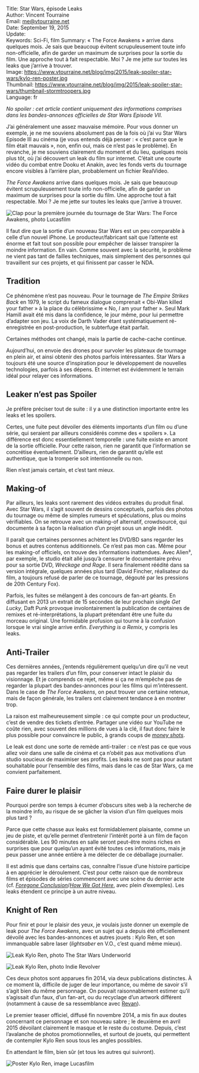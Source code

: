 Title:     Star Wars, épisode Leaks  
Author:    Vincent Tourraine  
Email:     me@vtourraine.net  
Date:      September 19, 2015  
Update:   
Keywords:  Sci-Fi, film
Summary:   « The Force Awakens » arrive dans quelques mois. Je sais que beaucoup évitent scrupuleusement toute info non-officielle, afin de garder un maximum de surprises pour la sortie du film. Une approche tout à fait respectable. Moi ? Je me jette sur toutes les leaks que j’arrive à trouver.    
Image:     https://www.vtourraine.net/blog/img/2015/leak-spoiler-star-wars/kylo-ren-poster.jpg  
Thumbnail: https://www.vtourraine.net/blog/img/2015/leak-spoiler-star-wars/thumbnail-stormtroopers.jpg  
Language:  fr  


_No spoiler : cet article contient uniquement des informations comprises dans les bandes-annonces officielles de Star Wars Episode VII._

J’ai généralement une assez mauvaise mémoire. Pour vous donner un exemple, je ne me souviens absolument pas de la fois où j’ai vu Star Wars Episode III au cinéma (je vous entends déjà penser : « c’est parce que le film était mauvais », non, enfin oui, mais ce n’est pas le problème). En revanche, je me souviens clairement du moment et du lieu, quelques mois plus tôt, où j’ai découvert un leak du film sur internet. C’était une courte vidéo du combat entre Dooku et Anakin, avec les fonds verts du tournage encore visibles à l’arrière plan, probablement un fichier RealVideo. 

_The Force Awakens_ arrive dans quelques mois. Je sais que beaucoup évitent scrupuleusement toute info non-officielle, afin de garder un maximum de surprises pour la sortie du film. Une approche tout à fait respectable. Moi ? Je me jette sur toutes les leaks que j’arrive à trouver.

![Clap pour la première journée du tournage de _Star Wars: The Force Awakens_, photo Lucasfilm][star wars slate]

Il faut dire que la sortie d’un nouveau Star Wars est un peu comparable à celle d’un nouvel iPhone. Le producteur/fabricant sait que l’attente est énorme et fait tout son possible pour empêcher de laisser transpirer la moindre information. En vain. Comme souvent avec la sécurité, le problème ne vient pas tant de failles techniques, mais simplement des personnes qui travaillent sur ces projets, et qui finissent par casser le NDA.


## Tradition

Ce phénomène n’est pas nouveau. Pour le tournage de _The Empire Strikes Back_ en 1979, le script du fameux dialogue comprenait « Obi-Wan killed your father » à la place du célèbrissime « No, _I_ am your father ». Seul Mark Hamill avait été mis dans la confidence, le jour même, pour lui permettre d’adapter son jeu. La voix de Darth Vader étant systématiquement ré-enregistrée en post-production, le subterfuge était parfait. 

Certaines méthodes ont changé, mais la partie de cache-cache continue.

Aujourd’hui, on envoie des drones pour survoler les plateaux de tournage en plein air, et ainsi obtenir des photos parfois intéressantes. Star Wars a  toujours été une source d’inspiration pour le développement de nouvelles technologies, parfois à ses dépens. Et internet est évidemment le terrain idéal pour relayer ces informations. 


## Leaker n’est pas Spoiler

Je préfère préciser tout de suite : il y a une distinction importante entre les leaks et les spoilers.

Certes, une fuite peut dévoiler des éléments importants d’un film ou d’une série, qui seraient par ailleurs considérés comme des « spoilers ». La différence est donc essentiellement temporelle : une fuite existe en amont de la sortie officielle. Pour cette raison, rien ne garantit que l’information se concrétise éventuellement. D’ailleurs, rien de garantit qu’elle est authentique, que la tromperie soit intentionnelle ou non.

Rien n’est jamais certain, et c’est tant mieux.


## Making-of

Par ailleurs, les leaks sont rarement des vidéos extraites du produit final. Avec Star Wars, il s’agit souvent de dessins conceptuels, parfois des photos du tournage ou même de simples rumeurs et spéculations, plus ou moins vérifiables. On se retrouve avec un making-of alternatif, crowdsourcé, qui documente à sa façon la réalisation d’un projet sous un angle inédit.

Il paraît que certaines personnes achètent les DVD/BD sans regarder les bonus et autres contenus additionnels. Ce n’est pas mon cas. Même pour les making-of officiels, on trouve des informations inattendues. Avec Alien³, par exemple, le studio était allé jusqu’à censurer le documentaire prévu pour sa sortie DVD, _Wreckage and Rage_. Il sera finalement réédité dans sa version intégrale, quelques années plus tard (David Fincher, réalisateur du film, a toujours refusé de parler de ce tournage, dégouté par les pressions de 20th Century Fox).

Parfois, les fuites se mélangent à des concours de fan-art géants. En diffusant en 2013 un extrait de 15 secondes de leur prochain single _Get Lucky_, Daft Punk provoque involontairement la publication de centaines de remixes et ré-interprétations, la plupart prétendant être une fuite du morceau original. Une formidable profusion qui tourne à la confusion lorsque le vrai single arrive enfin. _Everything is a Remix_, y compris les leaks.


## Anti-Trailer

Ces dernières années, j’entends régulièrement quelqu’un dire qu’il ne veut pas regarder les trailers d’un film, pour conserver intact le plaisir du visionnage. Et je comprends ce rejet, même si ça ne m’empêche pas de regarder la plupart des bandes-annonces pour les films qui m’intéressent. Dans le case de _The Force Awakens_, on peut trouver une certaine retenue, mais de façon générale, les trailers ont clairement tendance à en montrer trop. 

La raison est malheureusement simple : ce qui compte pour un producteur, c’est de vendre des tickets d’entrée. Partager une vidéo sur YouTube ne coûte rien, avec souvent des millions de vues à la clé, il faut donc faire le plus possible pour convaincre le public, à grands coups de [_money shots_](https://en.wikipedia.org/wiki/Money_shot).

Le leak est donc une sorte de remède anti-trailer : ce n’est pas ce que vous allez voir dans une salle de cinéma et ça n’obéit pas aux motivations d’un studio soucieux de maximiser ses profits. Les leaks ne sont pas pour autant souhaitable pour l’ensemble des films, mais dans le cas de Star Wars, ça me convient parfaitement.


## Faire durer le plaisir

Pourquoi perdre son temps à écumer d’obscurs sites web à la recherche de la moindre info, au risque de se gâcher la vision d’un film quelques mois plus tard ?

Parce que cette chasse aux leaks est formidablement plaisante, comme un jeu de piste, et qu’elle permet d’entretenir l’intérêt porté à un film de façon considérable. Les 90 minutes en salle seront peut-être moins riches en surprises que pour quelqu’un ayant évité toutes ces informations, mais je peux passer une année entière à me délecter de ce déballage journalier.

Il est admis que dans certains cas, connaître l’issue d’une histoire participe à en apprécier le déroulement. C’est pour cette raison que de nombreux films et épisodes de séries commencent avec une scène du dernier acte (cf. [_Foregone Conclusion_](http://tvtropes.org/pmwiki/pmwiki.php/Main/ForegoneConclusion)/[_How We Got Here_](http://tvtropes.org/pmwiki/pmwiki.php/Main/HowWeGotHere), avec plein d’exemples). Les leaks étendent ce principe à un autre niveau.


## Knight of Ren

Pour finir et pour le plaisir des yeux, je voulais juste donner un exemple de leak pour _The Force Awakens_, avec un sujet qui a depuis été officiellement dévoilé avec les bandes-annonces et autres jouets : Kylo Ren, et son immanquable sabre laser (_lightsaber_ en V.O., c’est quand même mieux).

![Leak Kylo Ren, photo [The Star Wars Underworld](http://www.starwarsunderworld.com)][kylo ren swu concept]

![Leak Kylo Ren, photo [Indie Revolver](http://indierevolver.com/2014/12/22/a-closer-look-at-kylo-ren-in-star-wars-the-force-awakens/)][kylo ren ir concept]

Ces deux photos sont apparues fin 2014, via deux publications distinctes. À ce moment là, difficile de juger de leur importance, ou même de savoir s’il s’agit bien du même personnage. On pouvait raisonnablement estimer qu’il s’agissait d’un faux, d’un fan-art, ou du recyclage d’un artwork différent (notamment à cause de sa ressemblance avec [Revan](https://en.wikipedia.org/wiki/Revan)).

Le premier teaser officiel, diffusé fin novembre 2014, a mis fin aux doutes concernant ce personnage et son nouveau sabre ; le deuxième en avril 2015 dévoilant clairement le masque et le reste du costume. Depuis, c’est l’avalanche de photos promotionnelles, et surtout de jouets, qui permettent de contempler Kylo Ren sous tous les angles possibles.

En attendant le film, bien sûr (et tous les autres qui suivront).

![Poster Kylo Ren, image Lucasfilm][kylo ren poster]

[star wars slate]:      /blog/img/2015/leak-spoiler-star-wars/star-wars-slate.jpg
[kylo ren swu concept]: /blog/img/2015/leak-spoiler-star-wars/kylo-ren-swu-concept.jpg
[kylo ren ir concept]:  /blog/img/2015/leak-spoiler-star-wars/kylo-ren-ir-concept.jpg
[kylo ren poster]:      /blog/img/2015/leak-spoiler-star-wars/kylo-ren-poster.jpg
